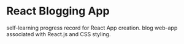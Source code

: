 # React Blogging App

self-learning progress record for React App creation.
blog web-app associated with React.js and CSS styling.



